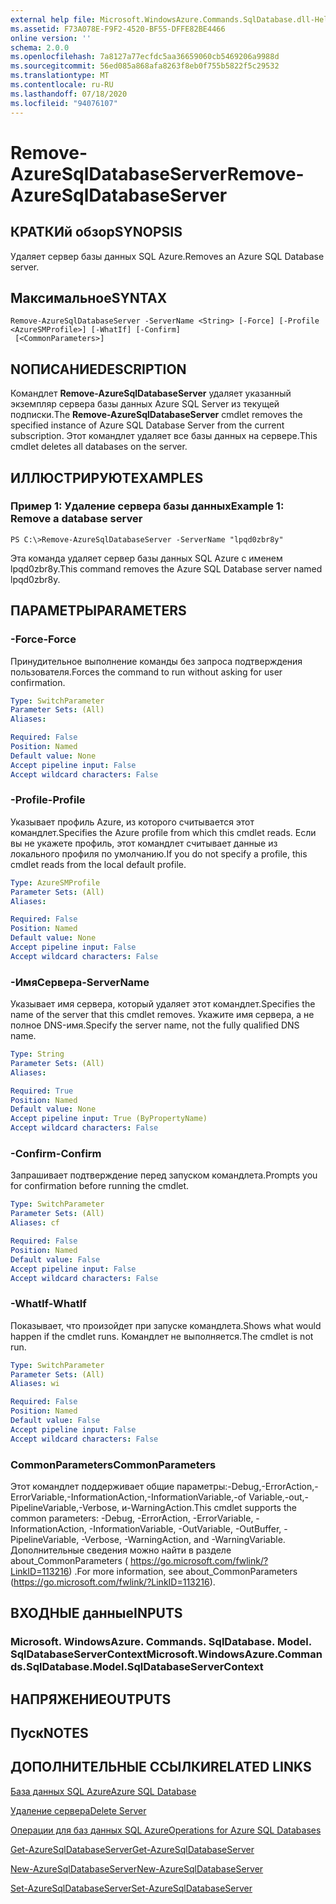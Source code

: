 ```yaml
---
external help file: Microsoft.WindowsAzure.Commands.SqlDatabase.dll-Help.xml
ms.assetid: F73A078E-F9F2-4520-BF55-DFFE82BE4466
online version: ''
schema: 2.0.0
ms.openlocfilehash: 7a8127a77ecfdc5aa36659060cb5469206a9988d
ms.sourcegitcommit: 56ed085a868afa8263f8eb0f755b5822f5c29532
ms.translationtype: MT
ms.contentlocale: ru-RU
ms.lasthandoff: 07/18/2020
ms.locfileid: "94076107"
---
```

# <span data-ttu-id="0515b-101">Remove-AzureSqlDatabaseServer</span><span class="sxs-lookup"><span data-stu-id="0515b-101">Remove-AzureSqlDatabaseServer</span></span>

## <span data-ttu-id="0515b-102">КРАТКИй обзор</span><span class="sxs-lookup"><span data-stu-id="0515b-102">SYNOPSIS</span></span>
<span data-ttu-id="0515b-103">Удаляет сервер базы данных SQL Azure.</span><span class="sxs-lookup"><span data-stu-id="0515b-103">Removes an Azure SQL Database server.</span></span>

## <span data-ttu-id="0515b-104">Максимальное</span><span class="sxs-lookup"><span data-stu-id="0515b-104">SYNTAX</span></span>

```
Remove-AzureSqlDatabaseServer -ServerName <String> [-Force] [-Profile <AzureSMProfile>] [-WhatIf] [-Confirm]
 [<CommonParameters>]
```

## <span data-ttu-id="0515b-105">NОПИСАНИЕ</span><span class="sxs-lookup"><span data-stu-id="0515b-105">DESCRIPTION</span></span>
<span data-ttu-id="0515b-106">Командлет **Remove-AzureSqlDatabaseServer** удаляет указанный экземпляр сервера базы данных Azure SQL Server из текущей подписки.</span><span class="sxs-lookup"><span data-stu-id="0515b-106">The **Remove-AzureSqlDatabaseServer** cmdlet removes the specified instance of Azure SQL Database Server from the current subscription.</span></span>
<span data-ttu-id="0515b-107">Этот командлет удаляет все базы данных на сервере.</span><span class="sxs-lookup"><span data-stu-id="0515b-107">This cmdlet deletes all databases on the server.</span></span>

## <span data-ttu-id="0515b-108">ИЛЛЮСТРИРУЮТ</span><span class="sxs-lookup"><span data-stu-id="0515b-108">EXAMPLES</span></span>

### <span data-ttu-id="0515b-109">Пример 1: Удаление сервера базы данных</span><span class="sxs-lookup"><span data-stu-id="0515b-109">Example 1: Remove a database server</span></span>
```
PS C:\>Remove-AzureSqlDatabaseServer -ServerName "lpqd0zbr8y"
```

<span data-ttu-id="0515b-110">Эта команда удаляет сервер базы данных SQL Azure с именем lpqd0zbr8y.</span><span class="sxs-lookup"><span data-stu-id="0515b-110">This command removes the Azure SQL Database server named lpqd0zbr8y.</span></span>

## <span data-ttu-id="0515b-111">ПАРАМЕТРЫ</span><span class="sxs-lookup"><span data-stu-id="0515b-111">PARAMETERS</span></span>

### <span data-ttu-id="0515b-112">-Force</span><span class="sxs-lookup"><span data-stu-id="0515b-112">-Force</span></span>
<span data-ttu-id="0515b-113">Принудительное выполнение команды без запроса подтверждения пользователя.</span><span class="sxs-lookup"><span data-stu-id="0515b-113">Forces the command to run without asking for user confirmation.</span></span>

```yaml
Type: SwitchParameter
Parameter Sets: (All)
Aliases: 

Required: False
Position: Named
Default value: None
Accept pipeline input: False
Accept wildcard characters: False
```

### <span data-ttu-id="0515b-114">-Profile</span><span class="sxs-lookup"><span data-stu-id="0515b-114">-Profile</span></span>
<span data-ttu-id="0515b-115">Указывает профиль Azure, из которого считывается этот командлет.</span><span class="sxs-lookup"><span data-stu-id="0515b-115">Specifies the Azure profile from which this cmdlet reads.</span></span>
<span data-ttu-id="0515b-116">Если вы не укажете профиль, этот командлет считывает данные из локального профиля по умолчанию.</span><span class="sxs-lookup"><span data-stu-id="0515b-116">If you do not specify a profile, this cmdlet reads from the local default profile.</span></span>

```yaml
Type: AzureSMProfile
Parameter Sets: (All)
Aliases: 

Required: False
Position: Named
Default value: None
Accept pipeline input: False
Accept wildcard characters: False
```

### <span data-ttu-id="0515b-117">-ИмяСервера</span><span class="sxs-lookup"><span data-stu-id="0515b-117">-ServerName</span></span>
<span data-ttu-id="0515b-118">Указывает имя сервера, который удаляет этот командлет.</span><span class="sxs-lookup"><span data-stu-id="0515b-118">Specifies the name of the server that this cmdlet removes.</span></span>
<span data-ttu-id="0515b-119">Укажите имя сервера, а не полное DNS-имя.</span><span class="sxs-lookup"><span data-stu-id="0515b-119">Specify the server name, not the fully qualified DNS name.</span></span>

```yaml
Type: String
Parameter Sets: (All)
Aliases: 

Required: True
Position: Named
Default value: None
Accept pipeline input: True (ByPropertyName)
Accept wildcard characters: False
```

### <span data-ttu-id="0515b-120">-Confirm</span><span class="sxs-lookup"><span data-stu-id="0515b-120">-Confirm</span></span>
<span data-ttu-id="0515b-121">Запрашивает подтверждение перед запуском командлета.</span><span class="sxs-lookup"><span data-stu-id="0515b-121">Prompts you for confirmation before running the cmdlet.</span></span>

```yaml
Type: SwitchParameter
Parameter Sets: (All)
Aliases: cf

Required: False
Position: Named
Default value: False
Accept pipeline input: False
Accept wildcard characters: False
```

### <span data-ttu-id="0515b-122">-WhatIf</span><span class="sxs-lookup"><span data-stu-id="0515b-122">-WhatIf</span></span>
<span data-ttu-id="0515b-123">Показывает, что произойдет при запуске командлета.</span><span class="sxs-lookup"><span data-stu-id="0515b-123">Shows what would happen if the cmdlet runs.</span></span>
<span data-ttu-id="0515b-124">Командлет не выполняется.</span><span class="sxs-lookup"><span data-stu-id="0515b-124">The cmdlet is not run.</span></span>

```yaml
Type: SwitchParameter
Parameter Sets: (All)
Aliases: wi

Required: False
Position: Named
Default value: False
Accept pipeline input: False
Accept wildcard characters: False
```

### <span data-ttu-id="0515b-125">CommonParameters</span><span class="sxs-lookup"><span data-stu-id="0515b-125">CommonParameters</span></span>
<span data-ttu-id="0515b-126">Этот командлет поддерживает общие параметры:-Debug,-ErrorAction,-ErrorVariable,-InformationAction,-InformationVariable,-of Variable,-out,-PipelineVariable,-Verbose, и-WarningAction.</span><span class="sxs-lookup"><span data-stu-id="0515b-126">This cmdlet supports the common parameters: -Debug, -ErrorAction, -ErrorVariable, -InformationAction, -InformationVariable, -OutVariable, -OutBuffer, -PipelineVariable, -Verbose, -WarningAction, and -WarningVariable.</span></span> <span data-ttu-id="0515b-127">Дополнительные сведения можно найти в разделе about_CommonParameters ( https://go.microsoft.com/fwlink/?LinkID=113216) .</span><span class="sxs-lookup"><span data-stu-id="0515b-127">For more information, see about_CommonParameters (https://go.microsoft.com/fwlink/?LinkID=113216).</span></span>

## <span data-ttu-id="0515b-128">ВХОДНЫЕ данные</span><span class="sxs-lookup"><span data-stu-id="0515b-128">INPUTS</span></span>

### <span data-ttu-id="0515b-129">Microsoft. WindowsAzure. Commands. SqlDatabase. Model. SqlDatabaseServerContext</span><span class="sxs-lookup"><span data-stu-id="0515b-129">Microsoft.WindowsAzure.Commands.SqlDatabase.Model.SqlDatabaseServerContext</span></span>

## <span data-ttu-id="0515b-130">НАПРЯЖЕНИЕ</span><span class="sxs-lookup"><span data-stu-id="0515b-130">OUTPUTS</span></span>

## <span data-ttu-id="0515b-131">Пуск</span><span class="sxs-lookup"><span data-stu-id="0515b-131">NOTES</span></span>

## <span data-ttu-id="0515b-132">ДОПОЛНИТЕЛЬНЫЕ ССЫЛКИ</span><span class="sxs-lookup"><span data-stu-id="0515b-132">RELATED LINKS</span></span>

[<span data-ttu-id="0515b-133">База данных SQL Azure</span><span class="sxs-lookup"><span data-stu-id="0515b-133">Azure SQL Database</span></span>](https://azure.microsoft.com/en-us/services/sql-database/)

[<span data-ttu-id="0515b-134">Удаление сервера</span><span class="sxs-lookup"><span data-stu-id="0515b-134">Delete Server</span></span>](https://msdn.microsoft.com/en-us/library/azure/dn505695.aspx)

[<span data-ttu-id="0515b-135">Операции для баз данных SQL Azure</span><span class="sxs-lookup"><span data-stu-id="0515b-135">Operations for Azure SQL Databases</span></span>](https://msdn.microsoft.com/en-us/library/azure/dn505719.aspx)

[<span data-ttu-id="0515b-136">Get-AzureSqlDatabaseServer</span><span class="sxs-lookup"><span data-stu-id="0515b-136">Get-AzureSqlDatabaseServer</span></span>](./Get-AzureSqlDatabaseServer.md)

[<span data-ttu-id="0515b-137">New-AzureSqlDatabaseServer</span><span class="sxs-lookup"><span data-stu-id="0515b-137">New-AzureSqlDatabaseServer</span></span>](./New-AzureSqlDatabaseServer.md)

[<span data-ttu-id="0515b-138">Set-AzureSqlDatabaseServer</span><span class="sxs-lookup"><span data-stu-id="0515b-138">Set-AzureSqlDatabaseServer</span></span>](./Set-AzureSqlDatabaseServer.md)


